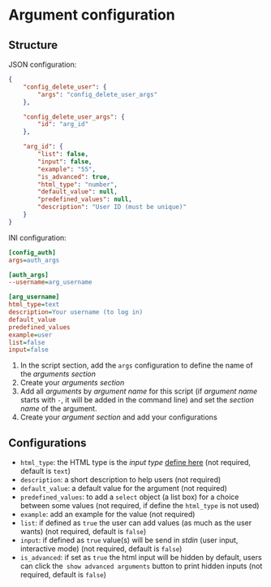 # Argument configuration

## Structure

JSON configuration:
```json
{
    "config_delete_user": {
        "args": "config_delete_user_args"
    },

    "config_delete_user_args": {
        "id": "arg_id"
    },

    "arg_id": {
        "list": false,
        "input": false,
        "example": "55",
        "is_advanced": true,
        "html_type": "number",
        "default_value": null,
        "predefined_values": null,
        "description": "User ID (must be unique)"
    }
}
```

INI configuration:
```ini
[config_auth]
args=auth_args                                                                                 # The arguments are defined in section named "auth_args"

[auth_args]
--username=arg_username                                                                        # Add a configuration section ("arg_username") for the argument named "--username"

[arg_username]
html_type=text                                                                                 # Define the HTML input type for this argument
description=Your username (to log in)                                                          # Short description to help users
default_value                                                                                  # Add default value
predefined_values                                                                              # To build a list box (<select> in HTML) with a list of values
example=user                                                                                   # Add example (placeholder in HTML)
list=false                                                                                     # Only one username, if true the user can add usernames (as much as the user wants)
input=false                                                                                    # To send the argument in STDIN (interactive mode)
```

1. In the script section, add the `args` configuration to define the name of the *arguments section*
2. Create your *arguments section*
3. Add all *arguments* by *argument name* for this script (if *argument name* starts with `-`, it will be added in the command line) and set the *section name* of the argument.
4. Create your *argument section* and add your configurations

## Configurations

 - `html_type`: the HTML type is the *input type* [define here](https://www.w3schools.com/html/html_form_input_types.asp) (not required, default is `text`)
 - `description`: a short description to help users (not required)
 - `default_value`: a default value for the argument (not required)
 - `predefined_values`: to add a `select` object (a list box) for a choice between some values (not required, if define the `html_type` is not used)
 - `example`: add an example for the value (not required)
 - `list`: if defined as `true` the user can add values (as much as the user wants) (not required, default is `false`)
 - `input`: if defined as `true` value(s) will be send in *stdin* (user input, interactive mode) (not required, default is `false`)
 - `is_advanced`: if set as `true` the html input will be hidden by default, users can click the` show advanced arguments` button to print hidden inputs (not required, default is `false`)
